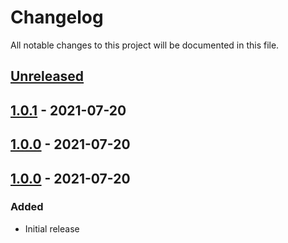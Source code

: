 # Changelog

All notable changes to this project will be documented in this file.

## [Unreleased]

## [1.0.1] - 2021-07-20

## [1.0.0] - 2021-07-20

## [1.0.0] - 2021-07-20

### Added

-   Initial release

[Unreleased]: https://github.com/walt-id/service-matrix/compare/1.0.1...HEAD

[1.0.1]: https://github.com/walt-id/service-matrix/compare/1.0.0...1.0.1

[1.0.0]: https://github.com/walt-id/service-matrix/compare/1.0.0...1.0.0

[1.0.0]: https://github.com/walt-id/service-matrix/compare/acb37dcb0a1798686005e2e8e8b53420b522873e...1.0.0

